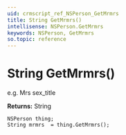 ```yaml
---
uid: crmscript_ref_NSPerson_GetMrmrs
title: String GetMrmrs()
intellisense: NSPerson.GetMrmrs
keywords: NSPerson, GetMrmrs
so.topic: reference
---
```


# String GetMrmrs()

e.g. Mrs   sex_title

**Returns:** String

```crmscript
NSPerson thing;
String mrmrs  = thing.GetMrmrs();
```

